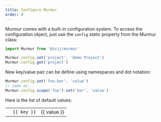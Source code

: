 ```yaml
---
title: Configure Murmur
order: 0
---
```


Murmur comes with a built-in configuration system. To access the configuration
object, just use the `config` static property from the Murmur class:

```js
import Murmur from '@icij/murmur'

Murmur.config.set('project', 'Demo Project')
Murmur.config.get('project')
```

New key/value pair can be define using namespaces and dot notation:

```js
Murmur.config.set('foo.bar', 'value')
// same as...
Murmur.config.scope('foo').set('bar', 'value')
```

Here is the list of default values:

<div class="table-responsive border border-top-0">
  <table class="table table-sm table-striped text-nowrap m-0">
    <tr v-for="(value, key) in config">
      <td>    
        <haptic-copy class="btn-sm btn-info" hide-label :text="key" />
      </td>
      <td class="align-middle">
        <code>{{ key }}</code>
      </td>
      <td class="small text-monospace text-muted align-middle">
        {{ value }}
      </td>
    </tr>
  </table>
</div>

<script>
  import config from '@/config.default'

  export default {
    data () {
      return {
        config
      }
    }
  }
</script>
